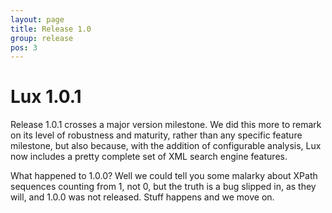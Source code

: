 ```yaml
---
layout: page
title: Release 1.0
group: release
pos: 3
---
```


# Lux 1.0.1

Release 1.0.1 crosses a major version milestone.  We did this more to remark
on its level of robustness and maturity, rather than any specific feature
milestone, but also because, with the addition of configurable analysis,
Lux now includes a pretty complete set of XML search engine features.

What happened to 1.0.0?  Well we could tell you some malarky about XPath
sequences counting from 1, not 0, but the truth is a bug slipped in, as
they will, and 1.0.0 was not released. Stuff happens and we move on.